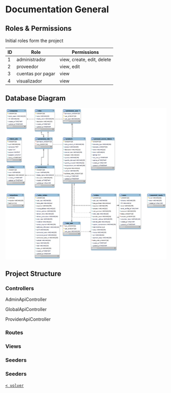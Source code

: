 # Documentation  General



## Roles & Permissions

Initial roles form the project

| ID      | Role | Permissions | 
| ----------- | ----------- | -----------  |  
| 1 | administrador   | view, create, edit, delete | 
| 2 | proveedor     | view, edit|
| 3 | cuentas por pagar | view|
| 4 | visualizador   | view|


## Database Diagram

<img src="./img/qrmdiagram.png">


## Project Structure

### **Controllers**

AdminApiController


GlobalApiController


ProviderApiController


### **Routes**




### **Views**




### **Seeders**


### **Seeders**













[`< volver`](../README.md)